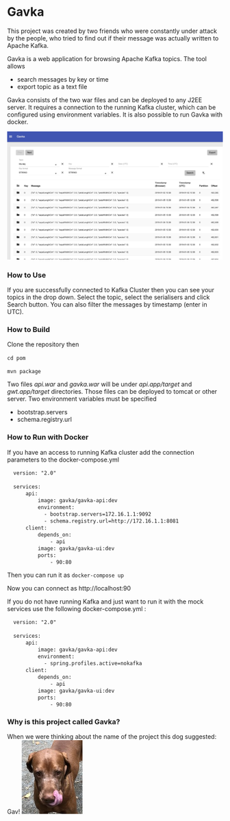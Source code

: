 # Gavka #

This project was created by two friends who were constantly under attack by the people, who tried to find out if their message was actually written to Apache Kafka.

Gavka is a web application for browsing Apache Kafka topics. The tool allows

* search messages by key or time
* export topic as a text file
  
Gavka consists of the two war files and can be deployed to any J2EE server. It requires a connection to the running Kafka cluster, which can be configured using environment variables. It is also possible to run Gavka with docker.

![screenshot](images/screenshot.jpg)

### How to Use ###

If you are successfully connected to Kafka Cluster then you can see your topics in the drop down.  Select the topic, select the serialisers and click Search button. You can also filter the messages by timestamp (enter in UTC).

### How to Build ###

Clone the repository then

`cd pom`

`mvn package`

Two files *api.war* and *gavka.war* will be under _api.app/target_ and _gwt.app/target_ directories. Those files can be deployed to tomcat or other server. Two environment variables must be specified

* bootstrap.servers
* schema.registry.url

### How to Run with Docker ###

If you have an access to running Kafka cluster add the connection parameters to the docker-compose.yml

```
  version: "2.0"

  services:
      api: 
          image: gavka/gavka-api:dev
          environment:  
            - bootstrap.servers=172.16.1.1:9092
            - schema.registry.url=http://172.16.1.1:8081
      client:
          depends_on: 
              - api
          image: gavka/gavka-ui:dev
          ports:
              - 90:80
```   
Then you can run it as 
`docker-compose up`

Now you can connect as http://localhost:90

If you do not have running Kafka and just want to run it with the mock services use the following docker-compose.yml :

```
  version: "2.0"

  services:
      api: 
          image: gavka/gavka-api:dev
          environment:  
            - spring.profiles.active=nokafka
      client:
          depends_on: 
              - api
          image: gavka/gavka-ui:dev
          ports:
              - 90:80
```   


### Why is this project called Gavka? ###

When we were thinking about the name of the project this dog suggested: Gav! ![artie](images/artie.JPG)

